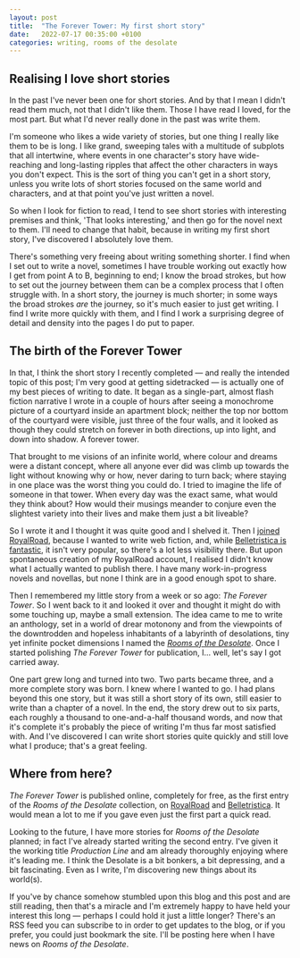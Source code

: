 ```yaml
---
layout: post
title:  "The Forever Tower: My first short story"
date:   2022-07-17 00:35:00 +0100
categories: writing, rooms of the desolate
---
```


## Realising I love short stories

In the past I've never been one for short stories. And by that I mean I didn't read them much, not that I didn't like them. Those I have read I loved, for the most part. But what I'd never really done in the past was write them.

I'm someone who likes a wide variety of stories, but one thing I really like them to be is long. I like grand, sweeping tales with a multitude of subplots that all intertwine, where events in one character's story have wide-reaching and long-lasting ripples that affect the other characters in ways you don't expect. This is the sort of thing you can't get in a short story, unless you write lots of short stories focused on the same world and characters, and at that point you've just written a novel.

So when I look for fiction to read, I tend to see short stories with interesting premises and think, 'That looks interesting,' and then go for the novel next to them. I'll need to change that habit, because in writing my first short story, I've discovered I absolutely love them.

There's something very freeing about writing something shorter. I find when I set out to write a novel, sometimes I have trouble working out exactly how I get from point A to B, beginning to end; I know the broad strokes, but how to set out the journey between them can be a complex process that I often struggle with. In a short story, the journey is much shorter; in some ways the broad strokes *are* the journey, so it's much easier to just get writing. I find I write more quickly with them, and I find I work a surprising degree of detail and density into the pages I do put to paper.

## The birth of the Forever Tower

In that, I think the short story I recently completed ― and really the intended topic of this post; I'm very good at getting sidetracked ― is actually one of my best pieces of writing to date. It began as a single-part, almost flash fiction narrative I wrote in a couple of hours after seeing a monochrome picture of a courtyard inside an apartment block; neither the top nor bottom of the courtyard were visible, just three of the four walls, and it looked as though they could stretch on forever in both directions, up into light, and down into shadow. A forever tower.

That brought to me visions of an infinite world, where colour and dreams were a distant concept, where all anyone ever did was climb up towards the light without knowing why or how, never daring to turn back; where staying in one place was the worst thing you could do. I tried to imagine the life of someone in that tower. When every day was the exact same, what would they think about? How would their musings meander to conjure even the slightest variety into their lives and make them just a bit liveable?

So I wrote it and I thought it was quite good and I shelved it. Then I [joined RoyalRoad](https://www.royalroad.com/profile/296119), because I wanted to write web fiction, and, while [Belletristica is fantastic](https://belletristica.com/en/users/14865-murdo-maclachlan#profile), it isn't very popular, so there's a lot less visibility there. But upon spontaneous creation of my RoyalRoad account, I realised I didn't know what I actually wanted to publish there. I have many work-in-progress novels and novellas, but none I think are in a good enough spot to share.

Then I remembered my little story from a week or so ago: *The Forever Tower*. So I went back to it and looked it over and thought it might do with some touching up, maybe a small extension. The idea came to me to write an anthology, set in a world of drear motonony and from the viewpoints of the downtrodden and hopeless inhabitants of a labyrinth of desolations, tiny yet infinite pocket dimensions I named the *[Rooms of the Desolate](https://www.royalroad.com/fiction/56312/rooms-of-the-desolate)*. Once I started polishing *The Forever Tower* for publication, I... well, let's say I got carried away.

One part grew long and turned into two. Two parts became three, and a more complete story was born. I knew where I wanted to go. I had plans beyond this one story, but it was still a short story of its own, still easier to write than a chapter of a novel. In the end, the story drew out to six parts, each roughly a thousand to one-and-a-half thousand words, and now that it's complete it's probably the piece of writing I'm thus far most satisfied with. And I've discovered I can write short stories quite quickly and still love what I produce; that's a great feeling.

## Where from here?

*The Forever Tower* is published online, completely for free, as the first entry of the *Rooms of the Desolate* collection, on [RoyalRoad](https://www.royalroad.com/fiction/56312/rooms-of-the-desolate/chapter/944848/the-forever-tower-part-1) and [Belletristica](https://belletristica.com/en/books/45781-rooms-of-the-desolate/chapter/245914-the-forever-tower-part-1). It would mean a lot to me if you gave even just the first part a quick read.

Looking to the future, I have more stories for *Rooms of the Desolate* planned; in fact I've already started writing the second entry. I've given it the working title *Production Line* and am already thoroughly enjoying where it's leading me. I think the Desolate is a bit bonkers, a bit depressing, and a bit fascinating. Even as I write, I'm discovering new things about its world(s).

If you've by chance somehow stumbled upon this blog and this post and are still reading, then that's a miracle and I'm extremely happy to have held your interest this long ― perhaps I could hold it just a little longer? There's an RSS feed you can subscribe to in order to get updates to the blog, or if you prefer, you could just bookmark the site. I'll be posting here when I have news on *Rooms of the Desolate*.